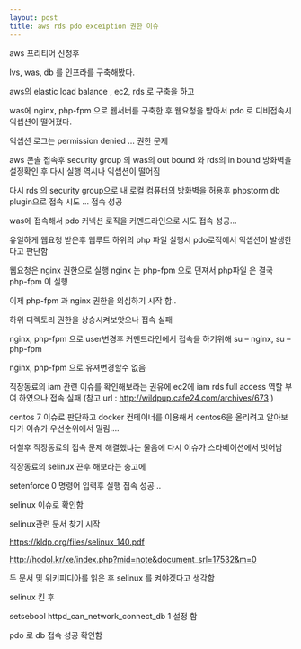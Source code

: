 ```yaml
---
layout: post
title: aws rds pdo exceiption 권한 이슈 
---
```


aws 프리티어 신청후

lvs, was, db  를 인프라를 구축해봤다.

aws의 elastic load balance , ec2, rds 로 구축을 하고

was에 nginx, php-fpm 으로 웹서버를 구축한 후 웹요청을 받아서 pdo 로 디비접속시 익셉션이 떨어졌다.

익셉션 로그는 permission denied … 권한 문제

aws 콘솔 접속후 security group 의 was의 out bound 와 rds의 in bound 방화벽을 설정확인 후 다시 실행 역시나 익셉션이 떨어짐

다시 rds 의 security group으로 내 로컬 컴퓨터의 방화벽을 허용후 phpstorm db plugin으로 접속 시도 … 접속 성공

was에 접속해서 pdo 커넥션 로직을 커멘드라인으로 시도 접속 성공…

유일하게 웹요청 받은후 웹루트 하위의 php 파일 실행시 pdo로직에서 익셉션이 발생한다고 판단함

웹요청은 nginx 권한으로 실행 nginx 는  php-fpm 으로 던져서 php파일 은 결국  php-fpm 이 실행

이제 php-fpm  과 nginx 권한을 의심하기 시작 함..

하위 디렉토리 권한을 상승시켜보앗으나 접속 실패

nginx, php-fpm 으로 user변경후 커멘드라인에서 접속을 하기위해 su – nginx, su – php-fpm

nginx, php-fpm  으로 유져변경할수 없음

직장동료의 iam  관련 이슈를 확인해보라는 권유에  ec2에 iam  rds full access 역할 부여 하였으나 접속 실패 (참고 url : http://wildpup.cafe24.com/archives/673 )

centos 7 이슈로 판단하고 docker 컨테이너를 이용해서 centos6을 올리려고 알아보다가 이슈가 우선순위에서 밀림….

며칠후 직장동료의 접속 문제 해결했냐는 물음에 다시 이슈가 스타베이션에서 벗어남

직장동료의 selinux 끈후 해보라는 충고에

setenforce 0 명령어 입력후 실행 접속 성공 ..

selinux 이슈로 확인함

selinux관련 문서 찾기 시작

https://kldp.org/files/selinux_140.pdf

http://hodol.kr/xe/index.php?mid=note&document_srl=17532&m=0

두 문서 및 위키피디아를 읽은 후 selinux 를 켜야겠다고 생각함

selinux 킨 후

setsebool httpd_can_network_connect_db 1 설정 함

pdo 로 db 접속 성공 확인함

 